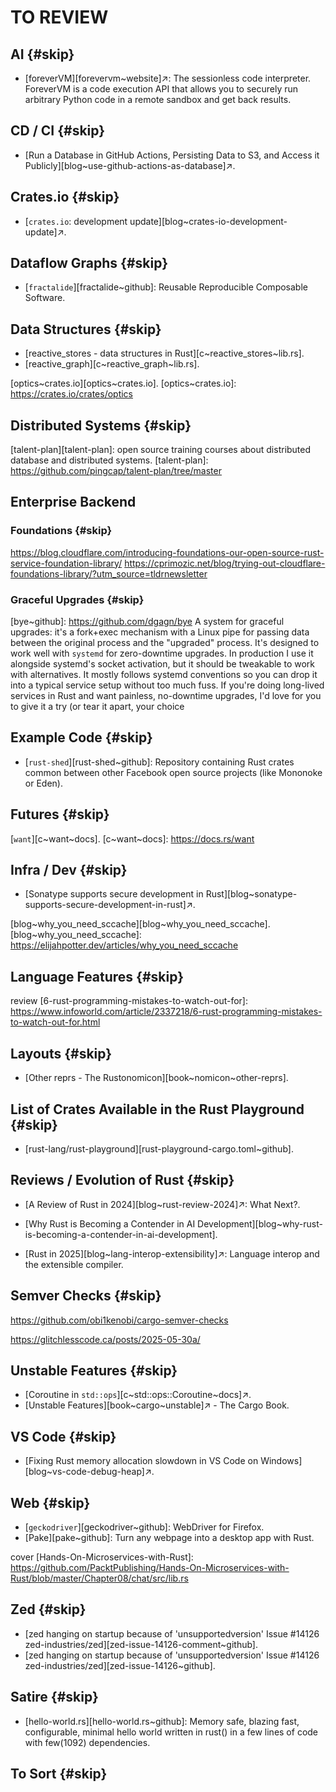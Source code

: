 # TO REVIEW

## AI {#skip}

- [foreverVM][forevervm~website]↗: The sessionless code interpreter. ForeverVM is a code execution API that allows you to securely run arbitrary Python code in a remote sandbox and get back results.

## CD / CI {#skip}

- [Run a Database in GitHub Actions, Persisting Data to S3, and Access it Publicly][blog~use-github-actions-as-database]↗.

## Crates.io {#skip}

- [`crates.io`: development update][blog~crates-io-development-update]↗.

## Dataflow Graphs {#skip}

- [`fractalide`][fractalide~github]: Reusable Reproducible Composable Software.

## Data Structures {#skip}

- [reactive_stores - data structures in Rust][c~reactive_stores~lib.rs].
- [reactive_graph][c~reactive_graph~lib.rs].

[optics~crates.io][optics~crates.io].
[optics~crates.io]: https://crates.io/crates/optics

## Distributed Systems {#skip}

[talent-plan][talent-plan]: open source training courses about distributed database and distributed systems.
[talent-plan]: https://github.com/pingcap/talent-plan/tree/master

## Enterprise Backend

### Foundations {#skip}

[foundations~github]: https://github.com/cloudflare/foundations
https://blog.cloudflare.com/introducing-foundations-our-open-source-rust-service-foundation-library/
https://cprimozic.net/blog/trying-out-cloudflare-foundations-library/?utm_source=tldrnewsletter

### Graceful Upgrades {#skip}

[bye~github]: https://github.com/dgagn/bye A system for graceful upgrades: it's a fork+exec mechanism with a Linux pipe for passing data between the original process and the "upgraded" process. It's designed to work well with `systemd` for zero-downtime upgrades. In production I use it alongside systemd's socket activation, but it should be tweakable to work with alternatives. It mostly follows systemd conventions so you can drop it into a typical service setup without too much fuss.
If you're doing long-lived services in Rust and want painless, no-downtime upgrades, I'd love for you to give it a try (or tear it apart, your choice

## Example Code {#skip}

- [`rust-shed`][rust-shed~github]: Repository containing Rust crates common between other Facebook open source projects (like Mononoke or Eden).

## Futures {#skip}

[`want`][c~want~docs].
[c~want~docs]: https://docs.rs/want

## Infra / Dev {#skip}

- [Sonatype supports secure development in Rust][blog~sonatype-supports-secure-development-in-rust]↗.

[blog~why_you_need_sccache][blog~why_you_need_sccache].
[blog~why_you_need_sccache]: https://elijahpotter.dev/articles/why_you_need_sccache

[samoyed~github]: https://github.com/nutthead/samoyed

[blog~every-infrastructure-decision-i-endorse-or-regret-after-4-years-running-infrastructure-at-a-startup]: https://cep.dev/posts/every-infrastructure-decision-i-endorse-or-regret-after-4-years-running-infrastructure-at-a-startup/

## Language Features {#skip}

review [6-rust-programming-mistakes-to-watch-out-for]: https://www.infoworld.com/article/2337218/6-rust-programming-mistakes-to-watch-out-for.html

## Layouts {#skip}

- [Other reprs - The Rustonomicon][book~nomicon~other-reprs].

## List of Crates Available in the Rust Playground {#skip}

- [rust-lang/rust-playground][rust-playground-cargo.toml~github].

## Reviews / Evolution of Rust {#skip}

- [A Review of Rust in 2024][blog~rust-review-2024]↗: What Next?.

- [Why Rust is Becoming a Contender in AI Development][blog~why-rust-is-becoming-a-contender-in-ai-development].

- [Rust in 2025][blog~lang-interop-extensibility]↗: Language interop and the extensible compiler.

## Semver Checks {#skip}

https://github.com/obi1kenobi/cargo-semver-checks

https://glitchlesscode.ca/posts/2025-05-30a/

## Unstable Features {#skip}

- [Coroutine in `std::ops`][c~std::ops::Coroutine~docs]↗.
- [Unstable Features][book~cargo~unstable]↗ - The Cargo Book.

## VS Code {#skip}

- [Fixing Rust memory allocation slowdown in VS Code on Windows][blog~vs-code-debug-heap]↗.

## Web {#skip}

- [`geckodriver`][geckodriver~github]: WebDriver for Firefox.
- [Pake][pake~github]: Turn any webpage into a desktop app with Rust.

cover [Hands-On-Microservices-with-Rust]: https://github.com/PacktPublishing/Hands-On-Microservices-with-Rust/blob/master/Chapter08/chat/src/lib.rs

## Zed {#skip}

- [zed hanging on startup because of 'unsupportedversion' Issue #14126 zed-industries/zed][zed-issue-14126-comment~github].
- [zed hanging on startup because of 'unsupportedversion' Issue #14126 zed-industries/zed][zed-issue-14126~github].

## Satire {#skip}

- [hello-world.rs][hello-world.rs~github]: Memory safe, blazing fast, configurable, minimal hello world written in rust() in a few lines of code with few(1092) dependencies.

## To Sort {#skip}
